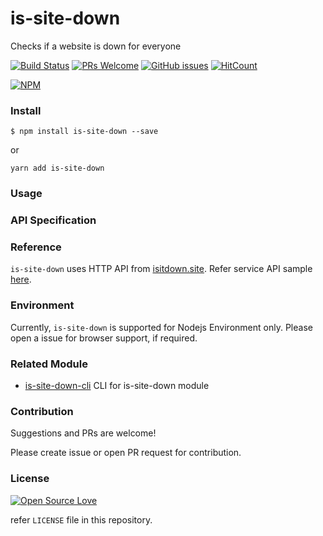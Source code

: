 # is-site-down

Checks if a website is down for everyone

[![Build Status](https://travis-ci.org/anubhavsrivastava/is-site-down.svg?branch=master)](https://travis-ci.org/anubhavsrivastava/is-site-down)
[![PRs Welcome](https://img.shields.io/badge/PRs-welcome-brightgreen.svg?style=flat-square)](http://makeapullrequest.com)
[![GitHub issues](https://img.shields.io/github/issues/anubhavsrivastava/is-site-down.svg?style=flat-square)](https://github.com/anubhavsrivastava/is-site-down/issues)
[![HitCount](http://hits.dwyl.io/anubhavsrivastava/is-site-down.svg)](http://hits.dwyl.io/anubhavsrivastava/is-site-down)

[![NPM](https://nodei.co/npm/is-site-down.png?downloads=true&stars=true)](https://nodei.co/npm/is-site-down/)

### Install

```
$ npm install is-site-down --save
```

or

```
yarn add is-site-down
```

### Usage

<!-- const { grabFavicon } = require('favicongrab');

grabFavicon('https://about.theanubhav.com').then((response)=>{console.log(response)})

Above call returns following `response`

{ domain: 'about.theanubhav.com',
    icons: [ {
        src: 'https://about.theanubhav.com/favicon.ico',
    type: 'image/x-icon'
    } ]
} -->

### API Specification

<!--
#### `grabFavicon`

-   returns - Promise
-   arguments - siteUrl // e.g theanubhav.com

-   Result Data

1.  Success :

        { domain: 'about.theanubhav.com',
            icons: [ {
                src: 'https://about.theanubhav.com/favicon.ico',
                type: 'image/x-icon'
            } ]
        }

Description properties of icon object:

-   property src contains an absolute URL for a favicon image and is required and unique;
-   property type equals an [MIME-type](https://en.wikipedia.org/wiki/Media_type)'s favicon image;
-   property sizes contains size's favicon image and in a simple case has the following format: HEIGHTxWIDTH in pixels.

2. Failure :

All error messages have the following format

    {
        "error": "Unresolved domain name."
    } -->

### Reference

`is-site-down` uses HTTP API from [isitdown.site](https://isitdown.site). Refer service API sample [here](https://isitdown.site/api/v3/google.com).

### Environment

Currently, `is-site-down` is supported for Nodejs Environment only. Please open a issue for browser support, if required.

### Related Module

-   [is-site-down-cli](https://github.com/anubhavsrivastava/is-site-down-cli) CLI for is-site-down module

### Contribution

Suggestions and PRs are welcome!

Please create issue or open PR request for contribution.

### License

[![Open Source Love](https://badges.frapsoft.com/os/mit/mit.svg?v=102)](LICENSE)

refer `LICENSE` file in this repository.
